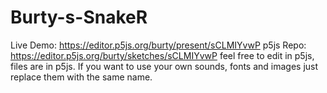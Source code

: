 # Burty-s-SnakeR

Live Demo: https://editor.p5js.org/burty/present/sCLMIYvwP
p5js Repo: https://editor.p5js.org/burty/sketches/sCLMIYvwP
feel free to edit in p5js, files are in p5js.
If you want to use your own sounds, fonts and images just replace them with the same name.
